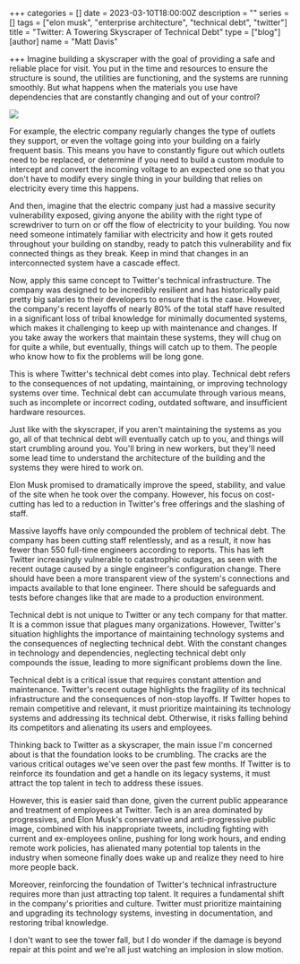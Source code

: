 +++
categories = []
date = 2023-03-10T18:00:00Z
description = ""
series = []
tags = ["elon musk", "enterprise architecture", "technical debt", "twitter"]
title = "Twitter: A Towering Skyscraper of Technical Debt"
type = ["blog"]
[author]
name = "Matt Davis"

+++
Imagine building a skyscraper with the goal of providing a safe and reliable place for visit. You put in the time and resources to ensure the structure is sound, the utilities are functioning, and the systems are running smoothly. But what happens when the materials you use have dependencies that are constantly changing and out of your control?  
  
![](/uploads/mattchewdavis_blue_skyscraper_crumbling_d28bc674-3036-4fe7-9d69-4272ce976703.png)

For example, the electric company regularly changes the type of outlets they support, or even the voltage going into your building on a fairly frequent basis. This means you have to constantly figure out which outlets need to be replaced, or determine if you need to build a custom module to intercept and convert the incoming voltage to an expected one so that you don't have to modify every single thing in your building that relies on electricity every time this happens.

And then, imagine that the electric company just had a massive security vulnerability exposed, giving anyone the ability with the right type of screwdriver to turn on or off the flow of electricity to your building. You now need someone intimately familiar with electricity and how it gets routed throughout your building on standby, ready to patch this vulnerability and fix connected things as they break. Keep in mind that changes in an interconnected system have a cascade effect.

Now, apply this same concept to Twitter's technical infrastructure. The company was designed to be incredibly resilient and has historically paid pretty big salaries to their developers to ensure that is the case. However, the company's recent layoffs of nearly 80% of the total staff have resulted in a significant loss of tribal knowledge for minimally documented systems, which makes it challenging to keep up with maintenance and changes. If you take away the workers that maintain these systems, they will chug on for quite a while, but eventually, things will catch up to them. The people who know how to fix the problems will be long gone.

This is where Twitter's technical debt comes into play. Technical debt refers to the consequences of not updating, maintaining, or improving technology systems over time. Technical debt can accumulate through various means, such as incomplete or incorrect coding, outdated software, and insufficient hardware resources.

Just like with the skyscraper, if you aren't maintaining the systems as you go, all of that technical debt will eventually catch up to you, and things will start crumbling around you. You'll bring in new workers, but they'll need some lead time to understand the architecture of the building and the systems they were hired to work on.

Elon Musk promised to dramatically improve the speed, stability, and value of the site when he took over the company. However, his focus on cost-cutting has led to a reduction in Twitter's free offerings and the slashing of staff.

Massive layoffs have only compounded the problem of technical debt. The company has been cutting staff relentlessly, and as a result, it now has fewer than 550 full-time engineers according to reports. This has left Twitter increasingly vulnerable to catastrophic outages, as seen with the recent outage caused by a single engineer's configuration change. There should have been a more transparent view of the system's connections and impacts available to that lone engineer. There should be safeguards and tests before changes like that are made to a production environment.

Technical debt is not unique to Twitter or any tech company for that matter. It is a common issue that plagues many organizations. However, Twitter's situation highlights the importance of maintaining technology systems and the consequences of neglecting technical debt. With the constant changes in technology and dependencies, neglecting technical debt only compounds the issue, leading to more significant problems down the line.

Technical debt is a critical issue that requires constant attention and maintenance. Twitter's recent outage highlights the fragility of its technical infrastructure and the consequences of non-stop layoffs. If Twitter hopes to remain competitive and relevant, it must prioritize maintaining its technology systems and addressing its technical debt. Otherwise, it risks falling behind its competitors and alienating its users and employees.

Thinking back to Twitter as a skyscraper, the main issue I'm concerned about is that the foundation looks to be crumbling. The cracks are the various critical outages we've seen over the past few months. If Twitter is to reinforce its foundation and get a handle on its legacy systems, it must attract the top talent in tech to address these issues.

However, this is easier said than done, given the current public appearance and treatment of employees at Twitter. Tech is an area dominated by progressives, and Elon Musk's conservative and anti-progressive public image, combined with his inappropriate tweets, including fighting with current and ex-employees online, pushing for long work hours, and ending remote work policies, has alienated many potential top talents in the industry when someone finally does wake up and realize they need to hire more people back.

Moreover, reinforcing the foundation of Twitter's technical infrastructure requires more than just attracting top talent. It requires a fundamental shift in the company's priorities and culture. Twitter must prioritize maintaining and upgrading its technology systems, investing in documentation, and restoring tribal knowledge.

I don't want to see the tower fall, but I do wonder if the damage is beyond repair at this point and we're all just watching an implosion in slow motion.